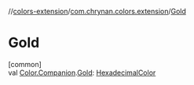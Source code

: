 //[colors-extension](../../index.md)/[com.chrynan.colors.extension](index.md)/[Gold](-gold.md)

# Gold

[common]\
val [Color.Companion](../../../colors-core/colors-core/com.chrynan.colors/-color/-companion/index.md).[Gold](-gold.md): [HexadecimalColor](../../../colors-core/colors-core/com.chrynan.colors/-hexadecimal-color/index.md)
